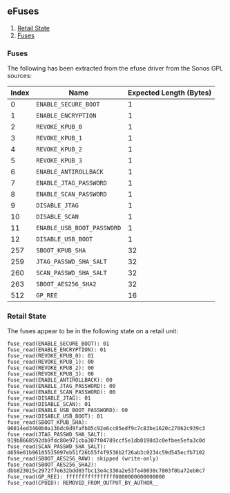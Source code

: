 ## eFuses

1. [Retail State](#retail-state)
1. [Fuses](#fuses)

### Fuses

The following has been extracted from the efuse driver from the Sonos GPL
sources:

|Index|Name|Expected Length (Bytes)|
|-|-|-|
|0|`ENABLE_SECURE_BOOT`|1|
|1|`ENABLE_ENCRYPTION`|1|
|2|`REVOKE_KPUB_0`|1|
|3|`REVOKE_KPUB_1`|1|
|4|`REVOKE_KPUB_2`|1|
|5|`REVOKE_KPUB_3`|1|
|6|`ENABLE_ANTIROLLBACK`|1|
|7|`ENABLE_JTAG_PASSWORD`|1|
|8|`ENABLE_SCAN_PASSWORD`|1|
|9|`DISABLE_JTAG`|1|
|10|`DISABLE_SCAN`|1|
|11|`ENABLE_USB_BOOT_PASSWORD`|1|
|12|`DISABLE_USB_BOOT`|1|
|257|`SBOOT_KPUB_SHA`|32|
|259|`JTAG_PASSWD_SHA_SALT`|32|
|260|`SCAN_PASSWD_SHA_SALT`|32|
|263|`SBOOT_AES256_SHA2`|32|
|512|`GP_REE`|16|

### Retail State

The fuses appear to be in the following state on a retail unit:

```
fuse_read(ENABLE_SECURE_BOOT): 01
fuse_read(ENABLE_ENCRYPTION): 01
fuse_read(REVOKE_KPUB_0): 01
fuse_read(REVOKE_KPUB_1): 00
fuse_read(REVOKE_KPUB_2): 00
fuse_read(REVOKE_KPUB_3): 00
fuse_read(ENABLE_ANTIROLLBACK): 00
fuse_read(ENABLE_JTAG_PASSWORD): 00
fuse_read(ENABLE_SCAN_PASSWORD): 00
fuse_read(DISABLE_JTAG): 01
fuse_read(DISABLE_SCAN): 01
fuse_read(ENABLE_USB_BOOT_PASSWORD): 00
fuse_read(DISABLE_USB_BOOT): 01
fuse_read(SBOOT_KPUB_SHA):
96014ed3460b0a136dc0d9fafb05c92e6cc05edf9c7c83be1620c27062c939c3
fuse_read(JTAG_PASSWD_SHA_SALT):
919b8668592db9fdc80e971cba307f04789ccf5e1db0198d3c0efbee5efa3c0d
fuse_read(SCAN_PASSWD_SHA_SALT):
4659e01b96105535097eb51f26b55f4f9536b2f26ab3c0234c59d545ecfb7102
fuse_read(SBOOT_AES256_RAW): skipped (write-only)
fuse_read(SBOOT_AES256_SHA2):
dbb823015c2972f7e632bdd03fbc13e4c330a2e53fe40030c7803f0ba72eb0c7
fuse_read(GP_REE): ffffffffffffffff0000000000000000
fuse_read(CPUID): REMOVED_FROM_OUTPUT_BY_AUTHOR__
```
